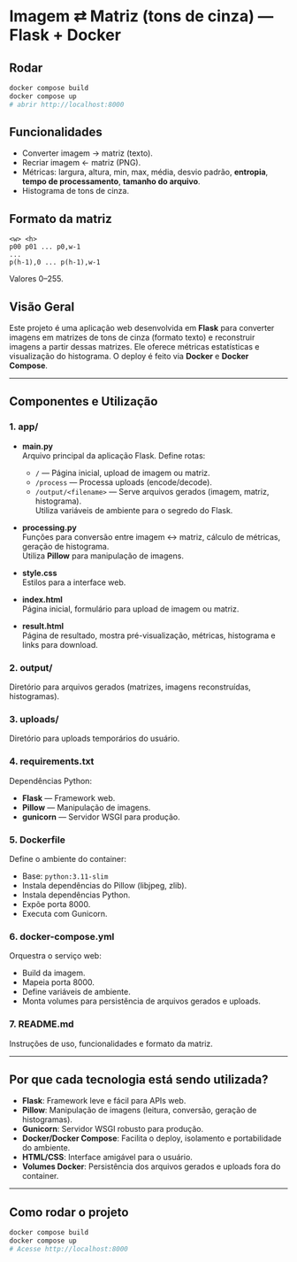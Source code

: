 # Imagem ⇄ Matriz (tons de cinza) — Flask + Docker

## Rodar
```bash
docker compose build
docker compose up
# abrir http://localhost:8000
```

## Funcionalidades
- Converter imagem → matriz (texto).
- Recriar imagem ← matriz (PNG).
- Métricas: largura, altura, min, max, média, desvio padrão, **entropia**, **tempo de processamento**, **tamanho do arquivo**.
- Histograma de tons de cinza.

## Formato da matriz
```
<w> <h>
p00 p01 ... p0,w-1
...
p(h-1),0 ... p(h-1),w-1
```
Valores 0–255.


## Visão Geral

Este projeto é uma aplicação web desenvolvida em **Flask** para converter imagens em matrizes de tons de cinza (formato texto) e reconstruir imagens a partir dessas matrizes. Ele oferece métricas estatísticas e visualização do histograma. O deploy é feito via **Docker** e **Docker Compose**.

---

## Componentes e Utilização

### 1. **app/**

- **main.py**  
  Arquivo principal da aplicação Flask. Define rotas:
  - `/` — Página inicial, upload de imagem ou matriz.
  - `/process` — Processa uploads (encode/decode).
  - `/output/<filename>` — Serve arquivos gerados (imagem, matriz, histograma).  
  Utiliza variáveis de ambiente para o segredo do Flask.

- **processing.py**  
  Funções para conversão entre imagem ↔ matriz, cálculo de métricas, geração de histograma.  
  Utiliza **Pillow** para manipulação de imagens.

- **style.css**  
  Estilos para a interface web.

- **index.html**  
  Página inicial, formulário para upload de imagem ou matriz.

- **result.html**  
  Página de resultado, mostra pré-visualização, métricas, histograma e links para download.

### 2. **output/**  
Diretório para arquivos gerados (matrizes, imagens reconstruídas, histogramas).

### 3. **uploads/**  
Diretório para uploads temporários do usuário.

### 4. **requirements.txt**  
Dependências Python:
- **Flask** — Framework web.
- **Pillow** — Manipulação de imagens.
- **gunicorn** — Servidor WSGI para produção.

### 5. **Dockerfile**  
Define o ambiente do container:
- Base: `python:3.11-slim`
- Instala dependências do Pillow (libjpeg, zlib).
- Instala dependências Python.
- Expõe porta 8000.
- Executa com Gunicorn.

### 6. **docker-compose.yml**  
Orquestra o serviço web:
- Build da imagem.
- Mapeia porta 8000.
- Define variáveis de ambiente.
- Monta volumes para persistência de arquivos gerados e uploads.

### 7. **README.md**  
Instruções de uso, funcionalidades e formato da matriz.

---

## Por que cada tecnologia está sendo utilizada?

- **Flask**: Framework leve e fácil para APIs web.
- **Pillow**: Manipulação de imagens (leitura, conversão, geração de histogramas).
- **Gunicorn**: Servidor WSGI robusto para produção.
- **Docker/Docker Compose**: Facilita o deploy, isolamento e portabilidade do ambiente.
- **HTML/CSS**: Interface amigável para o usuário.
- **Volumes Docker**: Persistência dos arquivos gerados e uploads fora do container.

---

## Como rodar o projeto

```sh
docker compose build
docker compose up
# Acesse http://localhost:8000

